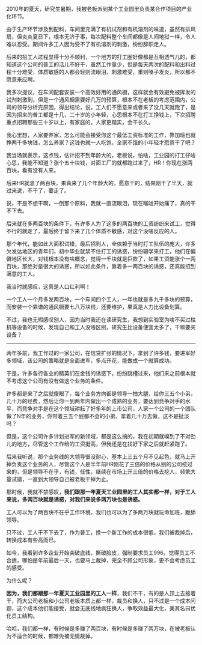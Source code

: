<p>2010年的夏天，研究生暑期，我被老板派到某个工业园里负责某合作项目的产业化环节。</p><p>由于生产环节涉及到配料，车间里充满了有机试剂和有机溶剂的味道，虽然有排风扇，但炎炎夏日下，根本无济于事，每次配料整个车间都像是人间地狱一样，令人难以忍受。期间许多工人因为受不了有机溶剂的刺激，纷纷辞职走人。</p><p>后来的招工人过程显得十分不顺利，一个地方的打工圈好像都是互相透气儿的，都知道这个公司的普工的活儿不好干，虽然工作量少，但是每天两次的配料和出料过程十分难受，体质敏感的人都会轻则流眼泪，刺激难受，重则嗓子发炎，所以都不愿意来应聘。</p><p>我多次提议，在车间配套安装一个高效好用的通风橱，这样就会有效避免被挥发的试剂刺激到，但是一个通风橱需要好几万的预算，根本不在老板的考虑范围内，公司的领导分析完原因，得出结论，说，工人们不愿意来或者来了没几天就跑了，是因为招来的普工都是十几，二十岁的小年轻，心思根本不在打工挣钱上，下次招聘重点招聘那些三十岁以上，有家庭的，人家更踏实，会干长久。</p><p>我心里想，人家要养家，怎么可能会接受你这个最低工资标准的工作，靠加班也就挣两千多块钱，怎么养家？这钱也就一人吃饱，全家不饿的小年轻才愿意干了吧？</p><p>我当场就表示，这点钱，估计招不到年龄大的，老板说，怕啥，工业园的打工仔啥心思，我能不知道？涨个五十块钱，对面工厂的就都跑过来了，HR！你现在涨两百块，看有没有人来。</p><p>后来HR就涨了两百块，果真来了几个年龄大的，愿意干的，结果刚干了半天，就过来说，不干了，要走了。</p><p>说，不是不想干啊，一倒那个原料，我就一直流眼泪，现在喉咙开始痛了，真的干不下去。</p><p>后来就在多两百块的条件下，有许多人为了这多的两百块的工资纷纷来试工，觉得不行的就走了，最后终于留下来了几个体质不敏感，对这个没啥反应的人。</p><p>那个年代，能如此大面积试错，最后招到人，全依赖于当时打工队伍的庞大，许多欠发达地区的青年们，初中毕业就禁不住打工的诱惑，纷纷辍学来打工，他们在偏僻地区长大，对钱根本没有啥概念，觉得一千块就是巨款了，如果工资能涨个一两百块，那绝对是很大的诱惑，所以如此条件，靠着多一两百块的诱惑，还真能招到满意的工人。</p><p>我当时就感叹，这真是人口红利啊！</p><p>一个工人一个月多发两百块，一个车间四个工人，一年也就是多九千多块的预算，而安装一个靠谱的通风橱要七八万块钱，还要维护，果真是人力比设备划算。</p><p>不过，我也无暇感叹别人，因为当时我还在读研究生，我想到实验室为啥不买过柱机等设备的时候，发现自己和工人没啥区别，研究生比设备便宜太多了，干嘛要买设备？</p><hr/><p>两年多前，我工作过的一家公司，在信贷扩张的情况下，拿到了许多钱，要进军好多领域，该公司的策略就是全面进军，多点开花，能做成一个就算成功。</p><p>于是，许多各行各业的精英们在金钱的诱惑下，纷纷跳槽过来，他们来之前根本就不考虑这个公司有没有做这个业务的条件。</p><p>许多都是来了之后就傻眼了，每个业务方向都是领导一拍大腿，给你三五个小弟，几十万的经费，然后让你一到两年内做出一个成熟的业务，要达到竞争对手的水平，而竞争对手是在这个领域耕耘了好多年的上市公司，人家一个公司的一个团队做了N年的业务，你带着三五个屁都不会的小弟，拿着几十万去做，这不是扯淡吗？</p><p>但是，这个公司许多计划进军的新领域，都是这么搞的，我在初期就嗅到了不对劲儿的地方，尽管这个工作给的工资挺高，但我还是在找好下家之后就赶紧跑了。</p><p>后来我听说，那个业务线的大领导很没耐心，基本上三五个月不见起色，就马上开掉负责这个业务的人，尽管这个人是半年前HR刚花了三倍的价格从别的公司挖过来的，但是领导不在乎，有钱，任性，继续在市场上开三倍的价格去挖人，频繁大量试错，一直到大领导自己被老板干掉为止。</p><p>那时候，我就不禁感叹，<b>我们跟那一年夏天工业园里的工人其实都一样，对于工人来说，多两百块就是诱惑，对我们来说多两万块也是诱惑。</b></p><p>工人可以为了两百块不在乎工作环境，我们也可以为了多两万块就玩命加班，跪舔领导。</p><p>只不过，工人干不下去了，作为普工，换一个新工作的成本很低，我们被裁掉后，转换成本有些高而已。</p><p>如今，我看到许多企业开始突破底线，撕破脸皮，强制要求员工996，觉得员工不合适，哪怕是年前最后一天，也要马上裁掉，完全不顾公司形象，更不会考虑员工的感受。</p><p>为什么呢？</p><p><b>因为，我们都跟那一年夏天工业园里的工人一样</b>，我们不干，有的是人顶上去接着干，而大公司老板和小公司老板本质上都一样，裁员和换人，只不过是一个成本问题，这个成本他们能接受，就会无底线地疯狂换人，争取效益最大化，美其名曰优化员工结构。</p><p>哈哈，我们都一样，有时候是多赚了两百块，有时候是多赚了两万块，在被老板认为不适合的时候，都难免被无情裁掉。</p>